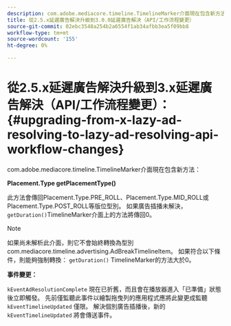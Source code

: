 ```yaml
---
description: com.adobe.mediacore.timeline.TimelineMarker介面現在包含新方法
title: 從2.5.x延遲廣告解決升級到3.0.0延遲廣告解決（API/工作流程變更）
source-git-commit: 02ebc3548a254b2a6554f1ab34afbb3ea5f09bb8
workflow-type: tm+mt
source-wordcount: '155'
ht-degree: 0%

---
```


# 從2.5.x延遲廣告解決升級到3.x延遲廣告解決（API/工作流程變更）：{#upgrading-from-x-lazy-ad-resolving-to-lazy-ad-resolving-api-workflow-changes}

com.adobe.mediacore.timeline.TimelineMarker介面現在包含新方法：

**Placement.Type getPlacementType()**

此方法會傳回Placement.Type.PRE_ROLL、Placement.Type.MID_ROLL或Placement.Type.POST_ROLL等版位型別。 如果廣告插播未解決， `getDuration()`TimelineMarker介面上的方法將傳回0。

>[!NOTE]
>
>如果尚未解析此介面，則它不會始終轉換為型別com.mediacore.timeline.advertising.AdBreakTimelineItem。 如果符合以下條件，則能夠強制轉換： `getDuration()` TimelineMarker的方法大於0。

**事件變更：**

`kEventAdResolutionComplete` 現在已折舊，而且會在播放器進入「已準備」狀態後立即觸發。 先前僅監聽此事件以繪製拖曳列的應用程式應將此變更成監聽 `kEventTimelineUpdated` 僅限。 解決個別廣告插播後，新的 `kEventTimelineUpdated` 將會傳送事件。
